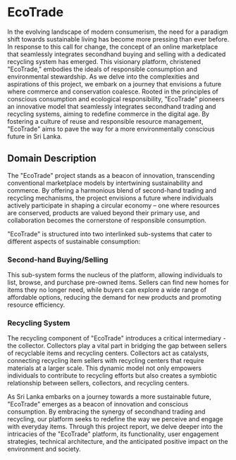 # EcoTrade

In the evolving landscape of modern consumerism, the need for a paradigm shift towards sustainable living has become more pressing than ever before. In response to this call for change, the concept of an online marketplace that seamlessly integrates secondhand buying and selling with a dedicated recycling system has emerged. This visionary platform, christened "EcoTrade," embodies the ideals of responsible consumption and environmental stewardship. As we delve into the complexities and aspirations of this project, we embark on a journey that envisions a future where commerce and conservation coalesce. Rooted in the principles of conscious consumption and ecological responsibility, "EcoTrade" pioneers an innovative model that seamlessly integrates secondhand trading and recycling systems, aiming to redefine commerce in the digital age. By fostering a culture of reuse and responsible resource management, "EcoTrade" aims to pave the way for a more environmentally conscious future in Sri Lanka.

## Domain Description

The "EcoTrade" project stands as a beacon of innovation, transcending conventional marketplace models by intertwining sustainability and commerce. By offering a harmonious blend of second-hand trading and recycling mechanisms, the project envisions a future where individuals actively participate in shaping a circular economy – one where resources are conserved, products are valued beyond their primary use, and collaboration becomes the cornerstone of responsible consumption.

"EcoTrade" is structured into two interlinked sub-systems that cater to different aspects of sustainable consumption:

### Second-hand Buying/Selling

This sub-system forms the nucleus of the platform, allowing individuals to list, browse, and purchase pre-owned items. Sellers can find new homes for items they no longer need, while buyers can explore a wide range of affordable options, reducing the demand for new products and promoting resource efficiency.

### Recycling System

The recycling component of "EcoTrade" introduces a critical intermediary - the collector. Collectors play a vital part in bridging the gap between sellers of recyclable items and recycling centers. Collectors act as catalysts, connecting recycling item sellers with recycling centers that require materials at a larger scale. This dynamic model not only empowers individuals to contribute to recycling efforts but also creates a symbiotic relationship between sellers, collectors, and recycling centers.

As Sri Lanka embarks on a journey towards a more sustainable future, "EcoTrade" emerges as a beacon of innovation and conscious consumption. By embracing the synergy of secondhand trading and recycling, our platform seeks to redefine the way we perceive and engage with everyday items. Through this project report, we delve deeper into the intricacies of the "EcoTrade" platform, its functionality, user engagement strategies, technical architecture, and the anticipated positive impact on the environment and society.
